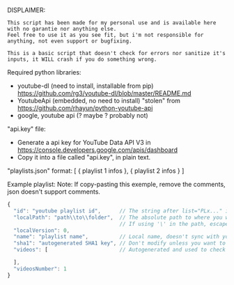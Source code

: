 DISPLAIMER:
```
This script has been made for my personal use and is available here with no garantie nor anything else. 
Feel free to use it as you see fit, but i'm not responsible for anything, not even support or bugfixing.

This is a basic script that doesn't check for errors nor sanitize it's inputs, it WILL crash if you do something wrong.
```

Required python libraries:
- youtube-dl (need to install, installable from pip)
    https://github.com/rg3/youtube-dl/blob/master/README.md
- YoutubeApi (embedded, no need to install)
	"stolen" from https://github.com/rhayun/python-youtube-api
- google, youtube api (? maybe ? probably not)


"api.key" file:
- Generate a api key for YouTube Data API V3 in https://console.developers.google.com/apis/dashboard 
- Copy it into a file called "api.key", in plain text.

"playlists.json" format:
[
    {
        playlist 1 infos
    },
    {
        playlist 2 infos
    }
]

Example playlist:
Note: If copy-pasting this exemple, remove the comments, json doesn't support comments.
```js
{
  "id": "youtube playlist id",      // The string after list="PLx..." in a youtube url
  "localPath": "path\\to\\folder",  // The absolute path to where you want the videofiles.
									// If using '\' in the path, escape them or crash ('\\')
  "localVersion": 0,                
  "name": "playlist name",          // Local name, doesn't sync with youtube's playlist name.
  "sha1": "autogenerated SHA1 key", // Don't modify unless you want to force update the list.
  "videos": [                       // Autogenerated and used to check for new/deleted videos,

  ],
  "videosNumber": 1
}
```